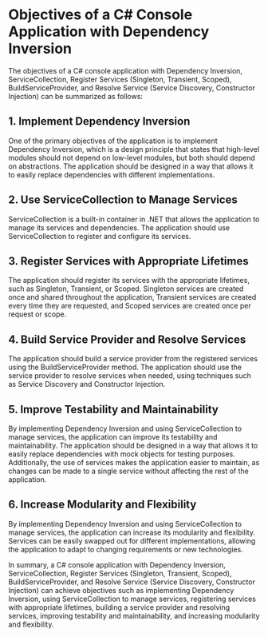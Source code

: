 # Objectives of a C# Console Application with Dependency Inversion

The objectives of a C# console application with Dependency Inversion, ServiceCollection, Register Services (Singleton, Transient, Scoped), BuildServiceProvider, and Resolve Service (Service Discovery, Constructor Injection) can be summarized as follows:

## 1. Implement Dependency Inversion

One of the primary objectives of the application is to implement Dependency Inversion, which is a design principle that states that high-level modules should not depend on low-level modules, but both should depend on abstractions. The application should be designed in a way that allows it to easily replace dependencies with different implementations.

## 2. Use ServiceCollection to Manage Services

ServiceCollection is a built-in container in .NET that allows the application to manage its services and dependencies. The application should use ServiceCollection to register and configure its services.

## 3. Register Services with Appropriate Lifetimes

The application should register its services with the appropriate lifetimes, such as Singleton, Transient, or Scoped. Singleton services are created once and shared throughout the application, Transient services are created every time they are requested, and Scoped services are created once per request or scope.

## 4. Build Service Provider and Resolve Services

The application should build a service provider from the registered services using the BuildServiceProvider method. The application should use the service provider to resolve services when needed, using techniques such as Service Discovery and Constructor Injection.

## 5. Improve Testability and Maintainability

By implementing Dependency Inversion and using ServiceCollection to manage services, the application can improve its testability and maintainability. The application should be designed in a way that allows it to easily replace dependencies with mock objects for testing purposes. Additionally, the use of services makes the application easier to maintain, as changes can be made to a single service without affecting the rest of the application.

## 6. Increase Modularity and Flexibility

By implementing Dependency Inversion and using ServiceCollection to manage services, the application can increase its modularity and flexibility. Services can be easily swapped out for different implementations, allowing the application to adapt to changing requirements or new technologies.

In summary, a C# console application with Dependency Inversion, ServiceCollection, Register Services (Singleton, Transient, Scoped), BuildServiceProvider, and Resolve Service (Service Discovery, Constructor Injection) can achieve objectives such as implementing Dependency Inversion, using ServiceCollection to manage services, registering services with appropriate lifetimes, building a service provider and resolving services, improving testability and maintainability, and increasing modularity and flexibility.